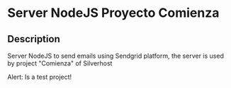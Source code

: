 # Server NodeJS Proyecto Comienza

## Description

Server NodeJS to send emails using Sendgrid platform, the server is used by  project "Comienza" of Silverhost

Alert: Is a test project!
